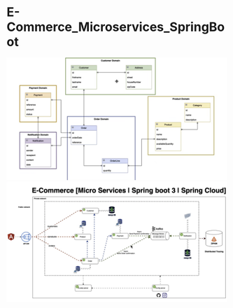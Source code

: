 # E-Commerce_Microservices_SpringBoot


[//]: # (![Image1]&#40;path/to/image&#41;)

![Image1](diagrams/img1.png)
![Image2](diagrams/img2.png)


